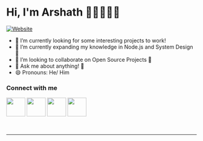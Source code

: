 # Hi, I'm Arshath ✌🏽👨🏾‍💻
[![Website](https://img.shields.io/website?label=arshath.now.sh&style=for-the-badge&url=https://arshath.now.sh)](https://arshath.now.sh)


- 🔭 I’m currently looking for some interesting projects to work!
- 🌱 I’m currently expanding my knowledge in Node.js and System Design 🚀
- 👯 I’m looking to collaborate on Open Source Projects 💖
- 💬 Ask me about anything! 🤗
- 😄 Pronouns: He/ Him

### Connect with me

[<img height="50" src="https://github.com/itizarsa/assets/blob/main/gmail.png" />][gmail]
[<img height="50" src="https://github.com/itizarsa/assets/blob/main/twitter.png" />][twitter]
[<img height="50" src="https://github.com/itizarsa/assets/blob/main/linkedin.png" />][LinkedIn]
[<img height="50" src = "https://github.com/itizarsa/assets/blob/main/instagram.png">][Instagram]

<br />
<hr />

[gmail]: mailto:itizarsa@gmail.com
[twitter]: https://twitter.com/itizarsa
[LinkedIn]: https://linkedin.com/in/itizarsa
[Instagram]: https://instagram.com/itizarsa
